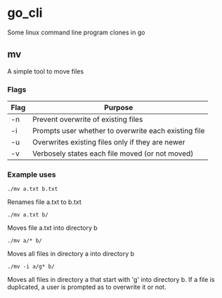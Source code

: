 # go_cli
Some linux command line program clones in go

## mv

A simple tool to move files
### Flags

| Flag| Purpose                                              |
|-----|------------------------------------------------------|
|-n   |Prevent overwrite of existing files                   |
|-i   |Prompts user whether to overwrite each existing file  | 
|-u   |Overwrites existing files only if they are newer      | 
|-v   |Verbosely states each file moved   (or not moved)     | 

### Example uses
```
./mv a.txt b.txt
```
Renames file a.txt to b.txt

```
./mv a.txt b/
```
Moves  file a.txt into directory b

```
./mv a/* b/
```
Moves all files in directory a into directory b

```
./mv -i a/g* b/
```
Moves all files in directory a that start with 'g' into directory b. If a file is duplicated, a user is prompted as to overwrite it or not.

